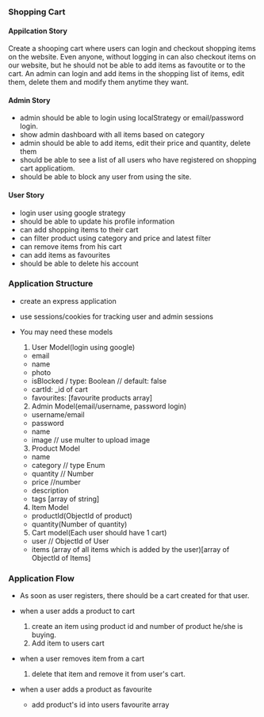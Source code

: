 ### Shopping Cart

#### Appilcation Story

Create a shooping cart where users can login and checkout shopping items on the website.
Even anyone, without logging in can also checkout items on our website, but he should not be able to add items as favoutite or to the cart. An admin can login and add items in the shopping list of items, edit them, delete them and modify them anytime they want.

#### Admin Story
  - admin should be able to login using localStrategy or email/password login.
  - show admin dashboard with all items based on category
  - admin should be able to add items, edit their price and quantity, delete them
  - should be able to see a list of all users who have registered on shopping cart applicatiom.
  - should be able to block any user from using the site.

#### User Story
  - login user using google strategy
  - should be able to update his profile information
  - can add shopping items to their cart
  - can filter product using category and price and latest filter
  - can remove items from his cart
  - can add items as favourites
  - should be able to delete his account

### Application Structure
  - create an express application
  - use sessions/cookies for tracking user and admin sessions
  - You may need these models
    1. User Model(login using google)
      - email
      - name
      - photo
      - isBlocked / type: Boolean // default: false
      - cartId: _id of cart
      - favourites: [favourite products array]
    
    2. Admin Model(email/username, password login)
      - username/email
      - password
      - name
      - image // use multer to upload image

    3. Product Model
      - name
      - category // type Enum
      - quantity // Number
      - price //number
      - description
      - tags [array of string]

    4. Item Model
      - productId(ObjectId of product)
      - quantity(Number of quantity)

    5. Cart model(Each user should have 1 cart)
      - user // ObjectId of User
      - items (array of all items which is added by the user)[array of ObjectId of Items]


### Application Flow
  - As soon as user registers, there should be a cart created for that user.
  
  - when a user adds a product to cart
    1. create an item using product id and number of product he/she is buying.
    2. Add item to users cart

  - when a user removes item from a cart
    1. delete that item and remove it from user's cart.

  - when a user adds a product as favourite
    - add product's id into users favourite array  
